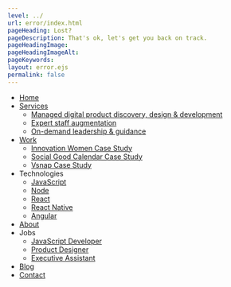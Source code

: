 ```yaml
---
level: ../
url: error/index.html
pageHeading: Lost?
pageDescription: That's ok, let's get you back on track.
pageHeadingImage:
pageHeadingImageAlt:
pageKeywords:
layout: error.ejs
permalink: false
---
```


<ul>
  <li><a href="/">Home</a></li>
  <li>
    <a href="/services">Services</a>
    <ul>
      <li><a href="/services/#managed-project">Managed digital product discovery, design & development</a></li>
      <li><a href="/services/#staff-augmentation">Expert staff augmentation</a></li>
      <li><a href="/services/#leadership-and-guidance">On-demand leadership & guidance</a></li>
    </ul>
  </li>
  <li>
    <a href="/work">Work</a>
    <ul>
      <li><a href="/work/innovation-women">Innovation Women Case Study</a></li>
      <li><a href="/work/social-good-calendar">Social Good Calendar Case Study</a></li>
      <li><a href="/work/vsnap">Vsnap Case Study</a></li>
    </ul>
  </li>
  <li>Technologies
    <ul>
      <li><a href="/technologies/javascript">JavaScript</a></li>
      <li><a href="/technologies/node">Node</a></li>
      <li><a href="/technologies/react">React</a></li>
      <li><a href="/technologies/react-native">React Native</a></li>
      <li><a href="/technologies/angular">Angular</a></li>
    </ul>
  </li>
  <li><a href="/about">About</a></li>
  <li>Jobs
    <ul>
      <li><a href="/jobs/javascript_developer">JavaScript Developer</a></li>
      <li><a href="/jobs/product_designer">Product Designer</a></li>
      <li><a href="/jobs/executive_assistant">Executive Assistant</a></li>
    </ul>
  </li>
  <li><a href="https://blog.eastcoastproduct.com">Blog</a></li>
  <li><a href="/contact">Contact</a></li>
</ul>